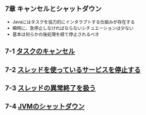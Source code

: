 7章 キャンセルとシャットダウン
------------

* Javaにはタスクを協力的にインタラプトする仕組みが存在する  
 * 瞬時に、急停止しなければならないシチュエーションは少ない  
 * 基本は何らかの後処理を経て停止されるべき

7-1 [タスクのキャンセル](7-1.md)
------------

7-2 [スレッドを使っているサービスを停止する](7-2.md)
------------

7-3 [スレッドの異常終了を扱う](7-3.md)
------------

7-4 [JVMのシャットダウン](7-4.md)
------------

